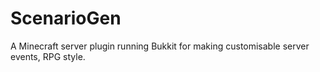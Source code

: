 # ScenarioGen
A Minecraft server plugin running Bukkit for making customisable server events, RPG style.
